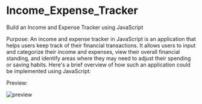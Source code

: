 # Income_Expense_Tracker
Build an Income and Expense Tracker using JavaScript

Purpose:
An income and expense tracker in JavaScript is an application that helps users keep track of their financial transactions. It allows users to input and categorize their income and expenses, view their overall financial standing, and identify areas where they may need to adjust their spending or saving habits. Here's a brief overview of how such an application could be implemented using JavaScript:

Preview:

![preview](https://github.com/Sathish14325/Income_Expense_Tracker/assets/140421254/c76fe96c-ab2d-4ee9-8475-dc160f95307a)
